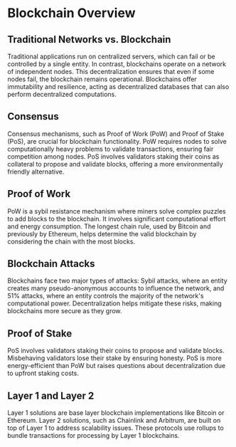 # Blockchain Overview

## Traditional Networks vs. Blockchain
Traditional applications run on centralized servers, which can fail or be controlled by a single entity. In contrast, blockchains operate on a network of independent nodes. This decentralization ensures that even if some nodes fail, the blockchain remains operational. Blockchains offer immutability and resilience, acting as decentralized databases that can also perform decentralized computations.

## Consensus
Consensus mechanisms, such as Proof of Work (PoW) and Proof of Stake (PoS), are crucial for blockchain functionality. PoW requires nodes to solve computationally heavy problems to validate transactions, ensuring fair competition among nodes. PoS involves validators staking their coins as collateral to propose and validate blocks, offering a more environmentally friendly alternative.

## Proof of Work
PoW is a sybil resistance mechanism where miners solve complex puzzles to add blocks to the blockchain. It involves significant computational effort and energy consumption. The longest chain rule, used by Bitcoin and previously by Ethereum, helps determine the valid blockchain by considering the chain with the most blocks.

## Blockchain Attacks
Blockchains face two major types of attacks: Sybil attacks, where an entity creates many pseudo-anonymous accounts to influence the network, and 51% attacks, where an entity controls the majority of the network's computational power. Decentralization helps mitigate these risks, making blockchains more secure as they grow.

## Proof of Stake
PoS involves validators staking their coins to propose and validate blocks. Misbehaving validators lose their stake by ensuring honesty. PoS is more energy-efficient than PoW but raises questions about decentralization due to upfront staking costs.

## Layer 1 and Layer 2
Layer 1 solutions are base layer blockchain implementations like Bitcoin or Ethereum. Layer 2 solutions, such as Chainlink and Arbitrum, are built on top of Layer 1 to address scalability issues. These protocols use rollups to bundle transactions for processing by Layer 1 blockchains.
